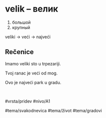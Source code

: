 # velik – велик

1. большой
2. крупный

veliki -> veći -> najveći

## Rečenice

Imamo veliki sto u trpezariji.

Tvoj ranac je veći od mog.

Ovo je najveći park u gradu.

<br>

#vrsta/pridev
#nivo/A1

#tema/svakodnevica
#tema/život
#tema/gradovi
